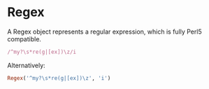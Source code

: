 # Regex

A Regex object represents a regular expression, which is fully Perl5 compatible.

```ruby
/^my?\s*re(g|[ex])\z/i
```

Alternatively:

```ruby
Regex('^my?\s*re(g|[ex])\z', 'i')
```
